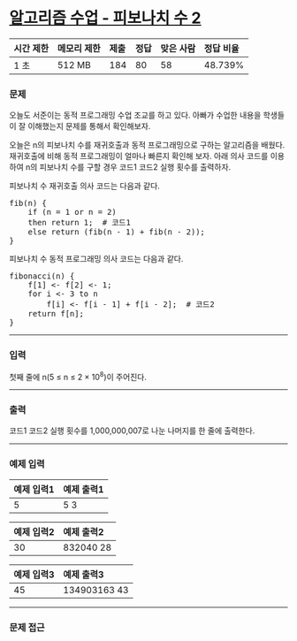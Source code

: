 # [알고리즘 수업 - 피보나치 수 2](https://www.acmicpc.net/problem/24417)

<div align = center>

| 시간 제한 | 메모리 제한 | 제출 | 정답 | 맞은 사람 | 정답 비율 |
| :-------- | :---------- | :--- | :--- | :-------- | :-------- |
| 1 초      | 512 MB      | 184  | 80   | 58        | 48.739%   |

</div>

### 문제

오늘도 서준이는 동적 프로그래밍 수업 조교를 하고 있다. 아빠가 수업한 내용을 학생들이 잘 이해했는지 문제를 통해서 확인해보자.

오늘은 n의 피보나치 수를 재귀호출과 동적 프로그래밍으로 구하는 알고리즘을 배웠다. 재귀호출에 비해 동적 프로그래밍이 얼마나 빠른지 확인해 보자. 아래 의사 코드를 이용하여 n의 피보나치 수를 구할 경우 코드1 코드2 실행 횟수를 출력하자.

피보나치 수 재귀호출 의사 코드는 다음과 같다.

<pre>fib(n) {
    if (n = 1 or n = 2)
    then return 1;  # 코드1
    else return (fib(n - 1) + fib(n - 2));
}</pre>

피보나치 수 동적 프로그래밍 의사 코드는 다음과 같다.

<pre>fibonacci(n) {
    f[1] <- f[2] <- 1;
    for i <- 3 to n
        f[i] <- f[i - 1] + f[i - 2];  # 코드2
    return f[n];
}</pre>

---

### 입력

첫째 줄에 n(5 ≤ n ≤ 2 × 10<sup>8</sup>)이 주어진다.

---

### 출력

코드1 코드2 실행 횟수를 1,000,000,007로 나눈 나머지를 한 줄에 출력한다.

---

### 예제 입력

| 예제 입력1 | 예제 출력1 |
| :--------- | :--------- |
| 5          | 5 3        |

| 예제 입력2 | 예제 출력2 |
| :--------- | :--------- |
| 30         | 832040 28  |

| 예제 입력3 | 예제 출력3   |
| :--------- | :----------- |
| 45         | 134903163 43 |

---

### 문제 접근
